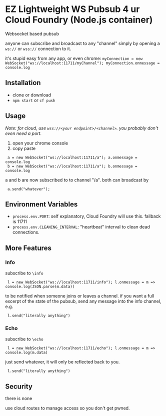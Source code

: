 # EZ Lightweight WS Pubsub 4 ur Cloud Foundry (Node.js container)

Websocket based pubsub

anyone can subscribe and broadcast to any "channel" simply by opening a `ws://` or `wss://` connection to it.

it's stupid easy from any app, or even chrome: `myConnection = new WebSocket("ws://localhost:11711/myChannel"); myConnection.onmessage = console.log`


## Installation

 * clone or download
 * `npm start` or `cf push`
 
## Usage

_Note: for cloud, use `wss://<your endpoint>/<channel>`. you probably don't even need a port._

1) open your chrome console
2) copy paste

```
 a = new WebSocket("ws://localhost:11711/a"); a.onmessage = console.log
 b = new WebSocket("ws://localhost:11711/a"); b.onmessage = console.log
```
a and b are now subscribed to to channel "/a". both can broadcast by
```
 a.send("whatever");
```

## Environment Variables

* `process.env.PORT`: self explanatory, Cloud Foundry will use this. fallback is 11711
* `process.env.CLEANING_INTERVAL`: "heartbeat" interval to clean dead connections.

## More Features

### Info
subscribe to `\info`
```
 l = new WebSocket("ws://localhost:11711/info"); l.onmessage = m => console.log(JSON.parse(m.data))
```
to be notified when someone joins or leaves a channel.
if you want a full excerpt of the state of the pubsub, send any message into the info channel, e.g.
```
 l.send("literally anything")
```

### Echo
subscribe to `\echo`
```
 l = new WebSocket("ws://localhost:11711/echo"); l.onmessage = m => console.log(m.data)
```
just send whatever, it will only be reflected back to you.
```
 l.send("literally anything")
```

## Security

there is none

use cloud routes to manage access so you don't get pwned.
